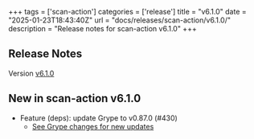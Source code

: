 +++
tags = ['scan-action']
categories = ['release']
title = "v6.1.0"
date = "2025-01-23T18:43:40Z"
url = "docs/releases/scan-action/v6.1.0/"
description = "Release notes for scan-action v6.1.0"
+++

## Release Notes

Version [v6.1.0](https://github.com/anchore/scan-action/releases/tag/v6.1.0)

## New in scan-action v6.1.0

- Feature (deps): update Grype to v0.87.0 (#430) 
    - [See Grype changes for new updates](https://github.com/anchore/grype/releases/tag/v0.87.0)
